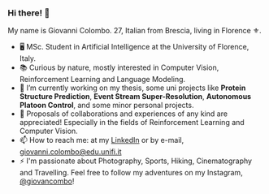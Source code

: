 ### Hi there! 👋

My name is Giovanni Colombo. 27, Italian from Brescia, living in Florence ⚜️.

- 🖥️ MSc. Student in Artificial Intelligence at the University of Florence, Italy.
- 📚 Curious by nature, mostly interested in Computer Vision, Reinforcement Learning and Language Modeling.
- 🔭 I’m currently working on my thesis, some uni projects like **Protein Structure Prediction**, **Event Stream Super-Resolution**, **Autonomous Platoon Control**, and some minor personal projects.
- 🚀 Proposals of collaborations and experiences of any kind are appreciated! Especially in the fields of Reinforcement Learning and Computer Vision.
- 📫 How to reach me: at my [LinkedIn](https://www.linkedin.com/in/datacolombo/) or by e-mail, giovanni.colombo@edu.unifi.it
- ⚡ I'm passionate about Photography, Sports, Hiking, Cinematography and Travelling. Feel free to follow my adventures on my Instagram, [@giovancombo](https://www.instagram.com/giovancombo/)!
